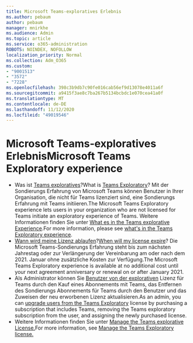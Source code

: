 ```yaml
---
title: Microsoft Teams-exploratives Erlebnis
ms.author: pebaum
author: pebaum
manager: mnirkhe
ms.audience: Admin
ms.topic: article
ms.service: o365-administration
ROBOTS: NOINDEX, NOFOLLOW
localization_priority: Normal
ms.collection: Adm_O365
ms.custom:
- "9001513"
- "3572"
- "7228"
ms.openlocfilehash: 398c3b9db7c90fe016cab56ef9d13078e4011a6f
ms.sourcegitcommit: a9415f3ae8c7ba267b5134bcbdc1e070cea41a0f
ms.translationtype: MT
ms.contentlocale: de-DE
ms.lasthandoff: 11/12/2020
ms.locfileid: "49019546"
---
```

# <a name="microsoft-teams-exploratory-experience"></a><span data-ttu-id="d67ce-102">Microsoft Teams-exploratives Erlebnis</span><span class="sxs-lookup"><span data-stu-id="d67ce-102">Microsoft Teams Exploratory experience</span></span>

- <span data-ttu-id="d67ce-103">Was ist [Teams exploratives](https://docs.microsoft.com/microsoftteams/teams-exploratory)?</span><span class="sxs-lookup"><span data-stu-id="d67ce-103">What is [Teams Exploratory](https://docs.microsoft.com/microsoftteams/teams-exploratory)?</span></span> <span data-ttu-id="d67ce-104">Mit der Sondierungs Erfahrung von Microsoft Teams können Benutzer in Ihrer Organisation, die nicht für Teams lizenziert sind, eine Sondierungs Erfahrung mit Teams initiieren.</span><span class="sxs-lookup"><span data-stu-id="d67ce-104">The Microsoft Teams Exploratory experience lets users in your organization who are not licensed for Teams initiate an exploratory experience of Teams.</span></span> <span data-ttu-id="d67ce-105">Weitere Informationen finden Sie unter [What es in the Teams explorative Experience](https://docs.microsoft.com/microsoftteams/teams-exploratory#whats-in-the-teams-exploratory-experience).</span><span class="sxs-lookup"><span data-stu-id="d67ce-105">For more information, please see [what's in the Teams Exploratory experience](https://docs.microsoft.com/microsoftteams/teams-exploratory#whats-in-the-teams-exploratory-experience).</span></span>
- <span data-ttu-id="d67ce-106">[Wann wird meine Lizenz ablaufen](https://docs.microsoft.com/microsoftteams/teams-exploratory#how-long-does-the-teams-exploratory-experience-last)?</span><span class="sxs-lookup"><span data-stu-id="d67ce-106">[When will my license expire](https://docs.microsoft.com/microsoftteams/teams-exploratory#how-long-does-the-teams-exploratory-experience-last)?</span></span> <span data-ttu-id="d67ce-107">Die Microsoft Teams-Sondierungs Erfahrung steht bis zum nächsten Jahrestag oder zur Verlängerung der Vereinbarung am oder nach dem 2021. Januar ohne zusätzliche Kosten zur Verfügung.</span><span class="sxs-lookup"><span data-stu-id="d67ce-107">The Microsoft Teams Exploratory experience is available at no additional cost until your next agreement anniversary or renewal on or after January 2021.</span></span>
- <span data-ttu-id="d67ce-108">Als Administrator können Sie [Benutzer von der explorativen](https://docs.microsoft.com/microsoftteams/teams-exploratory#upgrade-users-from-the-teams-exploratory-license) Lizenz für Teams durch den Kauf eines Abonnements mit Teams, das Entfernen des Sondierungs Abonnements für Teams durch den Benutzer und das Zuweisen der neu erworbenen Lizenz aktualisieren.</span><span class="sxs-lookup"><span data-stu-id="d67ce-108">As an admin, you can [upgrade users from the Teams Exploratory](https://docs.microsoft.com/microsoftteams/teams-exploratory#upgrade-users-from-the-teams-exploratory-license) license by purchasing a subscription that includes Teams, removing the Teams exploratory subscription from the user, and assigning the newly purchased license.</span></span>
- <span data-ttu-id="d67ce-109">Weitere Informationen finden Sie unter [Manage the Teams explorative License.](https://docs.microsoft.com/microsoftteams/teams-exploratory)</span><span class="sxs-lookup"><span data-stu-id="d67ce-109">For more information, see [Manage the Teams Exploratory license.](https://docs.microsoft.com/microsoftteams/teams-exploratory)</span></span>